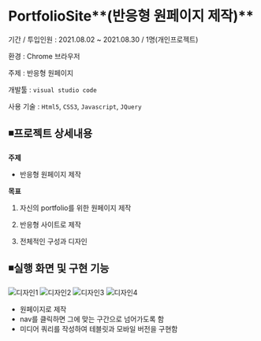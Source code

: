 # PortfolioSite**(반응형 원페이지 제작)**

기간 / 투입인원 : 2021.08.02 ~ 2021.08.30  / 1명(개인프로젝트)

환경 : Chrome 브라우저

주제 : 반응형 원페이지

개발툴 : `visual studio code`

사용 기술 : `Html5`, `CSS3`, `Javascript`, `JQuery`

## ◾**프로젝트 상세내용**

**주제**

 * 반응형 원페이지 제작

**목표**

 1. 자신의 portfolio를 위한 원페이지 제작

 2. 반응형 사이트로 제작

 3. 전체적인 구성과 디자인



## ◾**실행 화면 및 구현 기능**

![디자인1](https://user-images.githubusercontent.com/96249167/148204272-1b0bd2e8-7dfe-4685-ae17-ab43b8a92d31.png)
![디자인2](https://user-images.githubusercontent.com/96249167/148204332-2f8891dd-d308-41c2-9b4d-ae71fdf71179.png)
![디자인3](https://user-images.githubusercontent.com/96249167/148204370-60418099-2fca-4d39-b65f-613b8bf4a8ec.png)
![디자인4](https://user-images.githubusercontent.com/96249167/148204414-59ab0b42-c37c-4044-b513-af97740497da.png)


* 원페이지로 제작
* nav를 클릭하면 그에 맞는 구간으로 넘어가도록 함
* 미디어 쿼리를 작성하여 테블릿과 모바일 버전을 구현함
